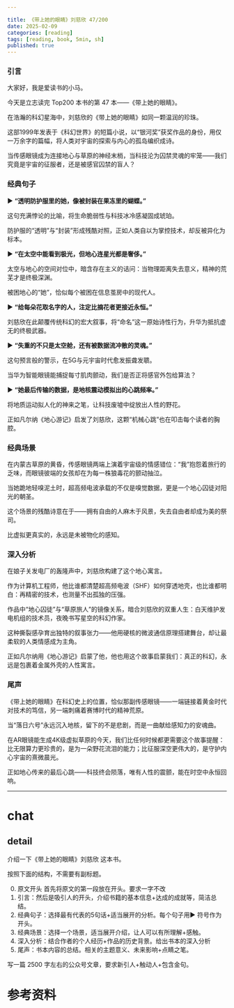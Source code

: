 ```yaml
---

title: 《带上她的眼睛》刘慈欣 47/200
date: 2025-02-09 
categories: [reading]
tags: [reading, book, 5min, sh]
published: true
---
```



### 引言  

大家好，我是爱读书的小马。

今天是立志读完 Top200 本书的第 47 本——《带上她的眼睛》。

在浩瀚的科幻星海中，刘慈欣的《带上她的眼睛》如同一颗温润的珍珠。

这部1999年发表于《科幻世界》的短篇小说，以“银河奖”获奖作品的身份，用仅一万余字的篇幅，将人类对宇宙的探索与内心的孤岛编织成诗。

当传感眼镜成为连接地心与草原的神经末梢，当科技沦为囚禁灵魂的牢笼——我们究竟是宇宙的征服者，还是被感官囚禁的盲人？

### 经典句子 

▶ **“透明防护服里的她，像被封装在果冻里的蝴蝶。”**  

这句充满悖论的比喻，将生命脆弱性与科技冰冷感凝固成琥珀。

防护服的“透明”与“封装”形成残酷对照，正如人类自以为掌控技术，却反被异化为标本。  

▶ **“在太空中能看到极光，但地心连星光都是奢侈。”**  

太空与地心的空间对位中，暗含存在主义的诘问：当物理距离失去意义，精神的荒芜才是终极深渊。

被困地心的“她”，恰似每个被困在信息茧房中的现代人。  

▶ **“给每朵花取名字的人，注定比摘花者更接近永恒。”**  

刘慈欣在此颠覆传统科幻的宏大叙事，将“命名”这一原始诗性行为，升华为抵抗虚无的终极武器。

▶ **“失重的不只是太空舱，还有被数据流冲散的灵魂。”**  

这句预言般的警示，在5G与元宇宙时代愈发振聋发聩。

当华为智能眼镜能捕捉每寸肌肉颤动，我们是否正将感官外包给算法？  

▶ **“她最后传输的数据，是地核震动模拟出的心跳频率。”**  

将地质运动拟人化的神来之笔，让科技废墟中绽放出人性的野花。

正如凡尔纳《地心游记》启发了刘慈欣，这颗“机械心跳”也在叩击每个读者的胸腔。  

### 经典场景

在内蒙古草原的黄昏，传感眼镜两端上演着宇宙级的情感错位：“我”抱怨着旅行的乏味，而眼镜彼端的女孩却在为每一株狼毒花的颤动抽泣。

当她跪地轻嗅泥土时，超高频电波承载的不仅是嗅觉数据，更是一个地心囚徒对阳光的朝圣。

这个场景的残酷诗意在于——拥有自由的人麻木于风景，失去自由者却成为美的祭司。

比虚拟更真实的，永远是未被物化的感知。

### 深入分析 

在娘子关发电厂的轰隆声中，刘慈欣构建了这个地心寓言。

作为计算机工程师，他比谁都清楚超高频电波（SHF）如何穿透地壳，也比谁都明白：再精密的技术，也测量不出孤独的压强。

作品中“地心囚徒”与“草原旅人”的镜像关系，暗合刘慈欣的双重人生：白天维护发电机组的技术员，夜晚书写星空的科幻作家。

这种撕裂感孕育出独特的叙事张力——他用硬核的微波通信原理搭建舞台，却让最柔软的人类情感成为主角。

正如凡尔纳用《地心游记》启蒙了他，他也用这个故事启蒙我们：真正的科幻，永远是包裹着金属外壳的人性寓言。  

### 尾声 

《带上她的眼睛》在科幻史上的位置，恰似那副传感眼镜——一端链接着黄金时代对技术的笃信，另一端刺痛着赛博时代的精神荒原。

当“落日六号”永远沉入地核，留下的不是悲剧，而是一曲献给感知力的安魂曲。

在AR眼镜能生成4K级虚拟草原的今天，我们比任何时候都更需要这个故事提醒：比无限算力更珍贵的，是为一朵野花流泪的能力；比征服深空更伟大的，是守护内心宇宙的熹微晨光。  

正如地心传来的最后心跳——科技终会陨落，唯有人性的震颤，能在时空中永恒回响。

------------------------------------------------------------------------

# chat

## detail

介绍一下《带上她的眼睛》刘慈欣 这本书。

按照下面的结构，不需要有副标题。

0. 原文开头 首先将原文的第一段放在开头。要求一字不改
1. 引言：然后是吸引人的开头，介绍书籍的基本信息+达成的成就等，简洁总结。
2. 经典句子：选择最有代表的5句话+适当展开的分析。每个句子用▶ 符号作为开头。
3. 经典场景：选择一个场景，适当展开介绍，让人可以有所理解+感触。
4. 深入分析：结合作者的个人经历+作品的历史背景。给出书本的深入分析
5. 尾声：书本内容的总结。相关的主题意义、未来影响+点睛之笔。

写一篇 2500 字左右的公众号文章，要求新引人+触动人+包含金句。


# 参考资料

